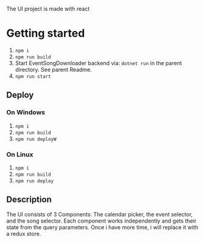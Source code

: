 The UI project is made with react

# Getting started
1. `npm i`
2. `npm run build`
3. Start EventSongDownloader backend via: `dotnet run` in the parent directory. See parent Readme.
3. `npm run start`

## Deploy 
### On Windows
1. `npm i`
2. `npm run build`
3. `npm run deployW`

### On Linux
1. `npm i`
2. `npm run build`
3. `npm run deploy`

## Description
The UI consists of 3 Components: The calendar picker, the event selector, and the song selector. Each component works independently and gets their state from the query parameters. Once i have more time, i will replace it with a redux store. 